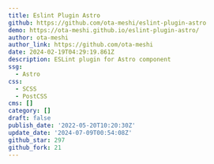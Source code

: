 ```yaml
---
title: Eslint Plugin Astro
github: https://github.com/ota-meshi/eslint-plugin-astro
demo: https://ota-meshi.github.io/eslint-plugin-astro/
author: ota-meshi
author_link: https://github.com/ota-meshi
date: 2024-02-19T04:29:19.861Z
description: ESLint plugin for Astro component
ssg:
  - Astro
css:
  - SCSS
  - PostCSS
cms: []
category: []
draft: false
publish_date: '2022-05-20T10:20:30Z'
update_date: '2024-07-09T00:54:08Z'
github_star: 297
github_fork: 21
---
```


